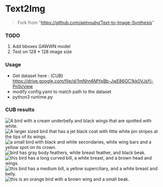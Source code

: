 # Text2Img
> Fork from "https://github.com/aelnouby/Text-to-Image-Synthesis"

### TODO
1. Add bboxes GAWWN model
2. Test on 128 * 128 image size

### Usage
- Get dataset here : (CUB) https://drive.google.com/file/d/1mNhn6MYpBb-JwE86GC1kk0VJsYj-Pn5j/view
- modify config.yaml to match path to the dataset
- python3 runtime.py

### CUB results
![A bird with a cream underbelly and black wings that are spotted with white.](/image/CUB_64/01.jpg)
![A larger sized bird that has a jet black coat with little white pin stripes at the tips of its wings.](/image/CUB_64/02.jpg)
![a small bird with black and white secondaries, white wing bars and a yellow spot on its crown.](/image/CUB_64/03.jpg)
![bird has gray body feathers, white breast feather, and black beak.](/image/CUB_64/04.jpg)
![this bird has a long curved bill, a white breast, and a brown head and wings.](/image/CUB_64/05.jpg)
![this bird has a medium bill, a yellow superciliary, and a white breast and belly.](/image/CUB_64/06.jpg)
![this is an orange bird with a brown wing and a small beak.](/image/CUB_64/07.jpg)
